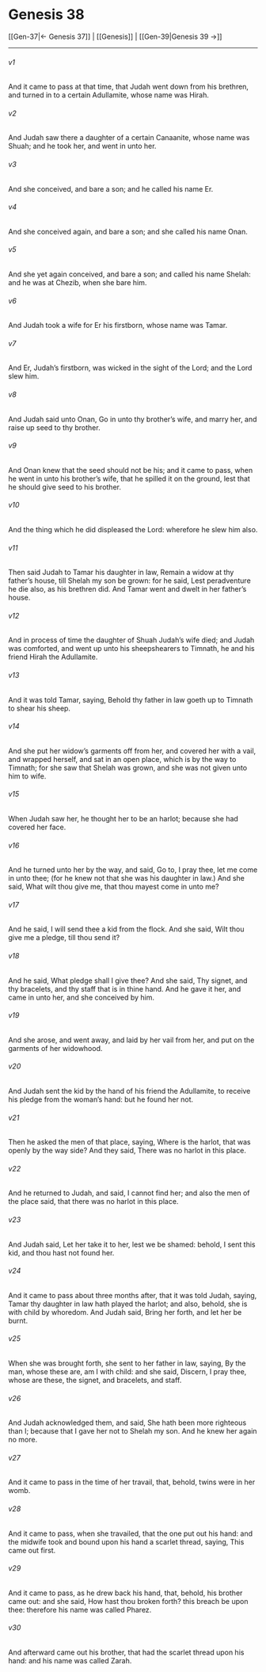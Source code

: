 # Genesis 38

[[Gen-37|← Genesis 37]] | [[Genesis]] | [[Gen-39|Genesis 39 →]]
***

###### v1
And it came to pass at that time, that Judah went down from his brethren, and turned in to a certain Adullamite, whose name was Hirah.
###### v2
And Judah saw there a daughter of a certain Canaanite, whose name was Shuah; and he took her, and went in unto her.
###### v3
And she conceived, and bare a son; and he called his name Er.
###### v4
And she conceived again, and bare a son; and she called his name Onan.
###### v5
And she yet again conceived, and bare a son; and called his name Shelah: and he was at Chezib, when she bare him.
###### v6
And Judah took a wife for Er his firstborn, whose name was Tamar.
###### v7
And Er, Judah’s firstborn, was wicked in the sight of the Lord; and the Lord slew him.
###### v8
And Judah said unto Onan, Go in unto thy brother’s wife, and marry her, and raise up seed to thy brother.
###### v9
And Onan knew that the seed should not be his; and it came to pass, when he went in unto his brother’s wife, that he spilled it on the ground, lest that he should give seed to his brother.
###### v10
And the thing which he did displeased the Lord: wherefore he slew him also.
###### v11
Then said Judah to Tamar his daughter in law, Remain a widow at thy father’s house, till Shelah my son be grown: for he said, Lest peradventure he die also, as his brethren did. And Tamar went and dwelt in her father’s house.
###### v12
And in process of time the daughter of Shuah Judah’s wife died; and Judah was comforted, and went up unto his sheepshearers to Timnath, he and his friend Hirah the Adullamite.
###### v13
And it was told Tamar, saying, Behold thy father in law goeth up to Timnath to shear his sheep.
###### v14
And she put her widow’s garments off from her, and covered her with a vail, and wrapped herself, and sat in an open place, which is by the way to Timnath; for she saw that Shelah was grown, and she was not given unto him to wife.
###### v15
When Judah saw her, he thought her to be an harlot; because she had covered her face.
###### v16
And he turned unto her by the way, and said, Go to, I pray thee, let me come in unto thee; (for he knew not that she was his daughter in law.) And she said, What wilt thou give me, that thou mayest come in unto me?
###### v17
And he said, I will send thee a kid from the flock. And she said, Wilt thou give me a pledge, till thou send it?
###### v18
And he said, What pledge shall I give thee? And she said, Thy signet, and thy bracelets, and thy staff that is in thine hand. And he gave it her, and came in unto her, and she conceived by him.
###### v19
And she arose, and went away, and laid by her vail from her, and put on the garments of her widowhood.
###### v20
And Judah sent the kid by the hand of his friend the Adullamite, to receive his pledge from the woman’s hand: but he found her not.
###### v21
Then he asked the men of that place, saying, Where is the harlot, that was openly by the way side? And they said, There was no harlot in this place.
###### v22
And he returned to Judah, and said, I cannot find her; and also the men of the place said, that there was no harlot in this place.
###### v23
And Judah said, Let her take it to her, lest we be shamed: behold, I sent this kid, and thou hast not found her.
###### v24
And it came to pass about three months after, that it was told Judah, saying, Tamar thy daughter in law hath played the harlot; and also, behold, she is with child by whoredom. And Judah said, Bring her forth, and let her be burnt.
###### v25
When she was brought forth, she sent to her father in law, saying, By the man, whose these are, am I with child: and she said, Discern, I pray thee, whose are these, the signet, and bracelets, and staff.
###### v26
And Judah acknowledged them, and said, She hath been more righteous than I; because that I gave her not to Shelah my son. And he knew her again no more.
###### v27
And it came to pass in the time of her travail, that, behold, twins were in her womb.
###### v28
And it came to pass, when she travailed, that the one put out his hand: and the midwife took and bound upon his hand a scarlet thread, saying, This came out first.
###### v29
And it came to pass, as he drew back his hand, that, behold, his brother came out: and she said, How hast thou broken forth? this breach be upon thee: therefore his name was called Pharez.
###### v30
And afterward came out his brother, that had the scarlet thread upon his hand: and his name was called Zarah. 
